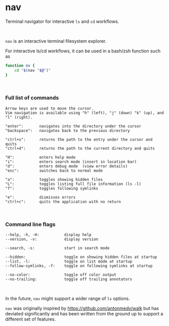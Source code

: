 # nav
Terminal navigator for interactive `ls` and `cd` workflows.

<br/>



`nav` is an interactive terminal filesystem explorer.

For interactive ls/cd workflows, it can be used in a bash/zsh function such as
```bash
function nv {
	cd "$(nav "$@")"
}
```

<br/>

### Full list of commands

	Arrow keys are used to move the cursor.
	Vim navigation is available using "h" (left), "j" (down) "k" (up), and "l" (right).

	"enter":       navigates into the directory under the cursor
	"backspace":   navigates back to the previous directory

	"ctrl+x":      returns the path to the entry under the cursor and quits
	"ctrl+d":      returns the path to the current directory and quits

	"H":           enters help mode
	"i":           enters search mode (insert in location bar)
	"d":           enters debug mode  (view error details)
	"esc":         switches back to normal mode

	"a":           toggles showing hidden files
	"L":           toggles listing full file information (ls -l)
	"f":           toggles following symlinks

	"e":           dismisses errors
	"ctrl+c":      quits the application with no return

<br/>

### Command line flags

	--help, -h, -H:           display help
	--version, -v:            display version

	--search, -s:             start in search mode

	--hidden:                 toggle on showing hidden files at startup
	--list, -l:               toggle on list mode at startup
	--follow-symlinks, -f:    toggle on following symlinks at startup

	--no-color:               toggle off color output
	--no-trailing:            toggle off trailing annotators
<br/>

In the future, `nav` might support a wider range of `ls` options.

`nav` was originally inspired by https://github.com/antonmedv/walk but has deviated significantly and has been written from the ground up to support a different set of features.

